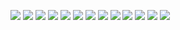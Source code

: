 ![](https://upload-images.jianshu.io/upload_images/4985324-4b38f2405e146dfd.png?imageMogr2/auto-orient/strip%7CimageView2/2/w/1240)
![](https://upload-images.jianshu.io/upload_images/4985324-1740c890b8245f03.png?imageMogr2/auto-orient/strip%7CimageView2/2/w/1240)
![](https://upload-images.jianshu.io/upload_images/4985324-f9ffe331b0226414.png?imageMogr2/auto-orient/strip%7CimageView2/2/w/1240)
![](https://upload-images.jianshu.io/upload_images/4985324-cf26ce1bce66bba5.png?imageMogr2/auto-orient/strip%7CimageView2/2/w/1240)
![](https://upload-images.jianshu.io/upload_images/4985324-d6e0ad2bab33249d.png?imageMogr2/auto-orient/strip%7CimageView2/2/w/1240)
![](https://upload-images.jianshu.io/upload_images/4985324-332a7ad636bc2ee2.png?imageMogr2/auto-orient/strip%7CimageView2/2/w/1240)
![](https://upload-images.jianshu.io/upload_images/4985324-4d3d9aacf997ae7d.png?imageMogr2/auto-orient/strip%7CimageView2/2/w/1240)
![](https://upload-images.jianshu.io/upload_images/4985324-7454fe314b0c46c9.png?imageMogr2/auto-orient/strip%7CimageView2/2/w/1240)
![](https://upload-images.jianshu.io/upload_images/4985324-ae9b3b0dba41f285.png?imageMogr2/auto-orient/strip%7CimageView2/2/w/1240)
![](https://upload-images.jianshu.io/upload_images/4985324-8d8a2325b9019827.png?imageMogr2/auto-orient/strip%7CimageView2/2/w/1240)
![](https://upload-images.jianshu.io/upload_images/4985324-a3c96a7d0ce5b476.png?imageMogr2/auto-orient/strip%7CimageView2/2/w/1240)
![](https://upload-images.jianshu.io/upload_images/4985324-52d887628a681eb0.png?imageMogr2/auto-orient/strip%7CimageView2/2/w/1240)
![](https://upload-images.jianshu.io/upload_images/4985324-6532dace0ebc0a38.png?imageMogr2/auto-orient/strip%7CimageView2/2/w/1240)

